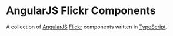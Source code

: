 # AngularJS Flickr Components

A collection of [AngularJS](https://angularjs.org/) [Flickr](https://www.flickr.com/) components written in [TypeScript](http://www.typescriptlang.org/).
